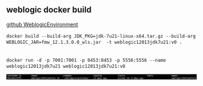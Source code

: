 ## weblogic docker build

[github WeblogicEnvironment](https://github.com/QAX-A-Team/WeblogicEnvironment)

	docker build --build-arg JDK_PKG=jdk-7u21-linux-x64.tar.gz --build-arg WEBLOGIC_JAR=fmw_12.1.3.0.0_wls.jar  -t weblogic12013jdk7u21:v0 .


	docker run -d -p 7001:7001 -p 8453:8453 -p 5556:5556 --name weblogic12013jdk7u21 weblogic12013jdk7u21:v0


![](1.jpg)